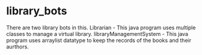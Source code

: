 # library_bots

There are two library bots in this.
Librarian - This java program uses multiple classes to manage a virtual library.
libraryManagementSystem - This java program uses arraylist datatype to keep the records of the books and their aurthors.
